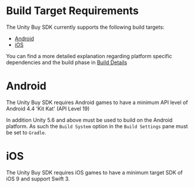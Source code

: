 # Build Target Requirements

The Unity Buy SDK currently supports the following build targets:

* [Android](#Android)
* [iOS](#ios)

You can find a more detailed explanation regarding platform specific dependencies and the build phase in [Build Details](BUILDDETAILS.md)

# Android

The Unity Buy SDK requires Android games to have a minimum API level of Android 4.4 'Kit Kat' (API Level 19)

In addition Unity 5.6 and above must be used to build on the Android platform. As such the `Build System` option in the `Build Settings` pane must be set to `Gradle`.


# iOS

The Unity Buy SDK requires iOS games to have a minimum target SDK of iOS 9 and support Swift 3.
